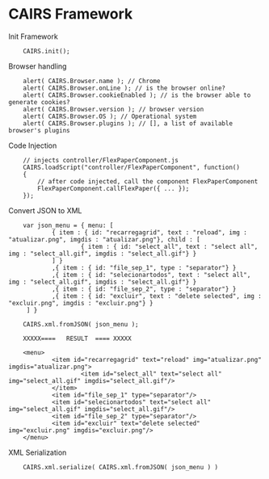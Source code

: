 CAIRS Framework
===============

Init Framework

        CAIRS.init();


Browser handling

        alert( CAIRS.Browser.name ); // Chrome
        alert( CAIRS.Browser.onLine ); // is the browser online?
        alert( CAIRS.Browser.cookieEnabled ); // is the browser able to generate cookies?
        alert( CAIRS.Browser.version ); // browser version
        alert( CAIRS.Browser.OS ); // Operational system
        alert( CAIRS.Browser.plugins ); // [], a list of available browser's plugins
        

Code Injection

        // injects controller/FlexPaperComponent.js
        CAIRS.loadScript("controller/FlexPaperComponent", function()
        {
        	// after code injected, call the component FlexPaperComponent
        	FlexPaperComponent.callFlexPaper({ ... });
        });


Convert JSON to XML

        var json_menu = { menu: [
                { item : { id: "recarregagrid", text : "reload", img : "atualizar.png", imgdis : "atualizar.png"}, child : [
                        { item : { id: "select_all", text : "select all", img : "select_all.gif", imgdis : "select_all.gif"} }
                ] }
                ,{ item : { id: "file_sep_1", type : "separator"} }
                ,{ item : { id: "selecionartodos", text : "select all", img : "select_all.gif", imgdis : "select_all.gif"} }
                ,{ item : { id: "file_sep_2", type : "separator"} }
                ,{ item : { id: "excluir", text : "delete selected", img : "excluir.png", imgdis : "excluir.png"} }
         ] }
        
        CAIRS.xml.fromJSON( json_menu );
        
        XXXXX====   RESULT  ==== XXXXX
        
        <menu>
                <item id="recarregagrid" text="reload" img="atualizar.png" imgdis="atualizar.png">
                        <item id="select_all" text="select all" img="select_all.gif" imgdis="select_all.gif"/>
                </item>
                <item id="file_sep_1" type="separator"/>
                <item id="selecionartodos" text="select all" img="select_all.gif" imgdis="select_all.gif"/>
                <item id="file_sep_2" type="separator"/>
                <item id="excluir" text="delete selected" img="excluir.png" imgdis="excluir.png"/>
        </menu>
        

XML Serialization

        CAIRS.xml.serialize( CAIRS.xml.fromJSON( json_menu ) )
